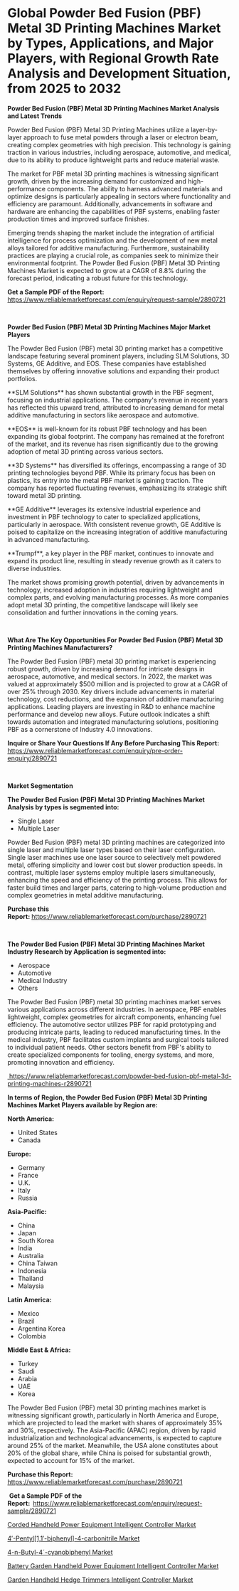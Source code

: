 <p><h1>Global Powder Bed Fusion (PBF) Metal 3D Printing Machines Market by Types, Applications, and Major Players, with Regional Growth Rate Analysis and Development Situation, from 2025 to 2032</h1></p><p><strong>Powder Bed Fusion (PBF) Metal 3D Printing Machines Market Analysis and Latest Trends</strong></p>
<p><p>Powder Bed Fusion (PBF) Metal 3D Printing Machines utilize a layer-by-layer approach to fuse metal powders through a laser or electron beam, creating complex geometries with high precision. This technology is gaining traction in various industries, including aerospace, automotive, and medical, due to its ability to produce lightweight parts and reduce material waste.</p><p>The market for PBF metal 3D printing machines is witnessing significant growth, driven by the increasing demand for customized and high-performance components. The ability to harness advanced materials and optimize designs is particularly appealing in sectors where functionality and efficiency are paramount. Additionally, advancements in software and hardware are enhancing the capabilities of PBF systems, enabling faster production times and improved surface finishes.</p><p>Emerging trends shaping the market include the integration of artificial intelligence for process optimization and the development of new metal alloys tailored for additive manufacturing. Furthermore, sustainability practices are playing a crucial role, as companies seek to minimize their environmental footprint. The Powder Bed Fusion (PBF) Metal 3D Printing Machines Market is expected to grow at a CAGR of 8.8% during the forecast period, indicating a robust future for this technology.</p></p>
<p><strong>Get a Sample PDF of the Report:&nbsp;</strong> <a href="https://www.reliablemarketforecast.com/enquiry/request-sample/2890721?utm_campaign=1097&utm_medium=2&utm_source=Github&utm_content=ia&utm_term=14032025&utm_id=powder-bed-fusion-pbf-metal-3d-printing-machines">https://www.reliablemarketforecast.com/enquiry/request-sample/2890721</a></p>
<p>&nbsp;</p>
<p><strong>Powder Bed Fusion (PBF) Metal 3D Printing Machines Major Market Players</strong></p>
<p><p>The Powder Bed Fusion (PBF) metal 3D printing market has a competitive landscape featuring several prominent players, including SLM Solutions, 3D Systems, GE Additive, and EOS. These companies have established themselves by offering innovative solutions and expanding their product portfolios.</p><p>**SLM Solutions** has shown substantial growth in the PBF segment, focusing on industrial applications. The company's revenue in recent years has reflected this upward trend, attributed to increasing demand for metal additive manufacturing in sectors like aerospace and automotive.</p><p>**EOS** is well-known for its robust PBF technology and has been expanding its global footprint. The company has remained at the forefront of the market, and its revenue has risen significantly due to the growing adoption of metal 3D printing across various sectors.</p><p>**3D Systems** has diversified its offerings, encompassing a range of 3D printing technologies beyond PBF. While its primary focus has been on plastics, its entry into the metal PBF market is gaining traction. The company has reported fluctuating revenues, emphasizing its strategic shift toward metal 3D printing.</p><p>**GE Additive** leverages its extensive industrial experience and investment in PBF technology to cater to specialized applications, particularly in aerospace. With consistent revenue growth, GE Additive is poised to capitalize on the increasing integration of additive manufacturing in advanced manufacturing.</p><p>**Trumpf**, a key player in the PBF market, continues to innovate and expand its product line, resulting in steady revenue growth as it caters to diverse industries.</p><p>The market shows promising growth potential, driven by advancements in technology, increased adoption in industries requiring lightweight and complex parts, and evolving manufacturing processes. As more companies adopt metal 3D printing, the competitive landscape will likely see consolidation and further innovations in the coming years.</p></p>
<p>&nbsp;</p>
<p><strong>What Are The Key Opportunities For Powder Bed Fusion (PBF) Metal 3D Printing Machines Manufacturers?</strong></p>
<p><p>The Powder Bed Fusion (PBF) metal 3D printing market is experiencing robust growth, driven by increasing demand for intricate designs in aerospace, automotive, and medical sectors. In 2022, the market was valued at approximately $500 million and is projected to grow at a CAGR of over 25% through 2030. Key drivers include advancements in material technology, cost reductions, and the expansion of additive manufacturing applications. Leading players are investing in R&D to enhance machine performance and develop new alloys. Future outlook indicates a shift towards automation and integrated manufacturing solutions, positioning PBF as a cornerstone of Industry 4.0 innovations.</p></p>
<p><strong>Inquire or Share Your Questions If Any Before Purchasing This Report:</strong> <a href="https://www.reliablemarketforecast.com/enquiry/pre-order-enquiry/2890721?utm_campaign=1097&utm_medium=2&utm_source=Github&utm_content=ia&utm_term=14032025&utm_id=powder-bed-fusion-pbf-metal-3d-printing-machines">https://www.reliablemarketforecast.com/enquiry/pre-order-enquiry/2890721</a></p>
<p>&nbsp;</p>
<p><strong>Market Segmentation</strong></p>
<p><strong>The Powder Bed Fusion (PBF) Metal 3D Printing Machines Market Analysis by types is segmented into:</strong></p>
<p><ul><li>Single Laser</li><li>Multiple Laser</li></ul></p>
<p><p>Powder Bed Fusion (PBF) metal 3D printing machines are categorized into single laser and multiple laser types based on their laser configuration. Single laser machines use one laser source to selectively melt powdered metal, offering simplicity and lower cost but slower production speeds. In contrast, multiple laser systems employ multiple lasers simultaneously, enhancing the speed and efficiency of the printing process. This allows for faster build times and larger parts, catering to high-volume production and complex geometries in metal additive manufacturing.</p></p>
<p><strong>Purchase this Report:&nbsp;</strong><a href="https://www.reliablemarketforecast.com/purchase/2890721?utm_campaign=1097&utm_medium=2&utm_source=Github&utm_content=ia&utm_term=14032025&utm_id=powder-bed-fusion-pbf-metal-3d-printing-machines">https://www.reliablemarketforecast.com/purchase/2890721</a></p>
<p>&nbsp;</p>
<p><strong>The Powder Bed Fusion (PBF) Metal 3D Printing Machines Market Industry Research by Application is segmented into:</strong></p>
<p><ul><li>Aerospace</li><li>Automotive</li><li>Medical Industry</li><li>Others</li></ul></p>
<p><p>The Powder Bed Fusion (PBF) metal 3D printing machines market serves various applications across different industries. In aerospace, PBF enables lightweight, complex geometries for aircraft components, enhancing fuel efficiency. The automotive sector utilizes PBF for rapid prototyping and producing intricate parts, leading to reduced manufacturing times. In the medical industry, PBF facilitates custom implants and surgical tools tailored to individual patient needs. Other sectors benefit from PBF's ability to create specialized components for tooling, energy systems, and more, promoting innovation and efficiency.</p></p>
<p><a href="https://www.reliablemarketforecast.com/powder-bed-fusion-pbf-metal-3d-printing-machines-r2890721?utm_campaign=1097&utm_medium=2&utm_source=Github&utm_content=ia&utm_term=14032025&utm_id=powder-bed-fusion-pbf-metal-3d-printing-machines">&nbsp;https://www.reliablemarketforecast.com/powder-bed-fusion-pbf-metal-3d-printing-machines-r2890721</a></p>
<p><strong>In terms of Region, the Powder Bed Fusion (PBF) Metal 3D Printing Machines Market Players available by Region are:</strong></p>
<p>
    <p> <strong> North America: </strong>
        <ul>
            <li>United States</li>
            <li>Canada</li>
        </ul>
        </p> 
    <p> <strong> Europe: </strong>
        <ul>
            <li>Germany</li>
            <li>France</li>
            <li>U.K.</li>
            <li>Italy</li>
            <li>Russia</li>
        </ul>
        </p> 
    <p> <strong> Asia-Pacific: </strong>
        <ul>
            <li>China</li>
            <li>Japan</li>
            <li>South Korea</li>
            <li>India</li>
            <li>Australia</li>
            <li>China Taiwan</li>
            <li>Indonesia</li>
            <li>Thailand</li>
            <li>Malaysia</li>
        </ul>
        </p> 
    <p> <strong> Latin America: </strong>
        <ul>
            <li>Mexico</li>
            <li>Brazil</li>
            <li>Argentina Korea</li>
            <li>Colombia</li>
        </ul>
        </p> 
    <p> <strong> Middle East & Africa: </strong>
        <ul>
            <li>Turkey</li>
            <li>Saudi</li>
            <li>Arabia</li>
            <li>UAE</li>
            <li>Korea</li>
        </ul>
    </p>
    </p>
<p><p>The Powder Bed Fusion (PBF) metal 3D printing machines market is witnessing significant growth, particularly in North America and Europe, which are projected to lead the market with shares of approximately 35% and 30%, respectively. The Asia-Pacific (APAC) region, driven by rapid industrialization and technological advancements, is expected to capture around 25% of the market. Meanwhile, the USA alone constitutes about 20% of the global share, while China is poised for substantial growth, expected to account for 15% of the market.</p></p>
<p><strong>Purchase this Report: </strong><a href="https://www.reliablemarketforecast.com/purchase/2890721?utm_campaign=1097&utm_medium=2&utm_source=Github&utm_content=ia&utm_term=14032025&utm_id=powder-bed-fusion-pbf-metal-3d-printing-machines">https://www.reliablemarketforecast.com/purchase/2890721</a></p>
<p>&nbsp;<strong>Get a Sample PDF of the Report:&nbsp;&nbsp;</strong><a href="https://www.reliablemarketforecast.com/enquiry/request-sample/2890721?utm_campaign=1097&utm_medium=2&utm_source=Github&utm_content=ia&utm_term=14032025&utm_id=powder-bed-fusion-pbf-metal-3d-printing-machines">https://www.reliablemarketforecast.com/enquiry/request-sample/2890721</a></p>
<p><strong></strong></p>
<p><p><a href="https://github.com/stohllaackdw/Market-Research-Report-List-1/blob/main/corded-handheld-power-equipment-intelligent-controller-market.md?utm_campaign=1097&utm_medium=2&utm_source=Github&utm_content=ia&utm_term=14032025&utm_id=powder-bed-fusion-pbf-metal-3d-printing-machines">Corded Handheld Power Equipment Intelligent Controller Market</a></p><p><a href="https://github.com/bramsklizas/Market-Research-Report-List-1/blob/main/4-pentyl11-biphenyl-4-carbonitrile-market.md?utm_campaign=1097&utm_medium=2&utm_source=Github&utm_content=ia&utm_term=14032025&utm_id=powder-bed-fusion-pbf-metal-3d-printing-machines">4′-Pentyl[1,1′-biphenyl]-4-carbonitrile Market</a></p><p><a href="https://github.com/ridchycarlas/Market-Research-Report-List-1/blob/main/4-n-butyl-4-cyanobiphenyl-market.md?utm_campaign=1097&utm_medium=2&utm_source=Github&utm_content=ia&utm_term=14032025&utm_id=powder-bed-fusion-pbf-metal-3d-printing-machines">4-n-Butyl-4´-cyanobiphenyl Market</a></p><p><a href="https://github.com/motanafraxer/Market-Research-Report-List-1/blob/main/battery-garden-handheld-power-equipment-intelligent-controller-market.md?utm_campaign=1097&utm_medium=2&utm_source=Github&utm_content=ia&utm_term=14032025&utm_id=powder-bed-fusion-pbf-metal-3d-printing-machines">Battery Garden Handheld Power Equipment Intelligent Controller Market</a></p><p><a href="https://github.com/fabinbuddygc/Market-Research-Report-List-1/blob/main/garden-handheld-hedge-trimmers-intelligent-controller-market.md?utm_campaign=1097&utm_medium=2&utm_source=Github&utm_content=ia&utm_term=14032025&utm_id=powder-bed-fusion-pbf-metal-3d-printing-machines">Garden Handheld Hedge Trimmers Intelligent Controller Market</a></p></p>